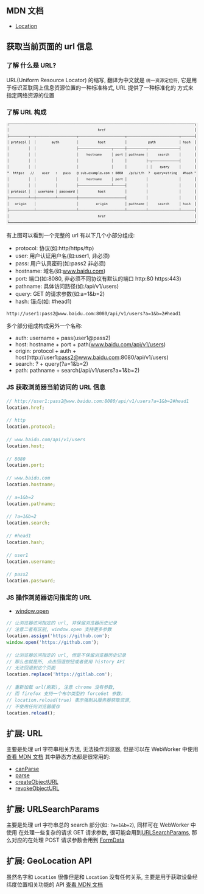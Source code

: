 

## MDN 文档

- [Location](https://developer.mozilla.org/zh-CN/docs/Web/API/Location)

## 获取当前页面的 url 信息

### 了解 什么是 URL?

URL(Uniform Resource Locator) 的缩写, 翻译为中文就是 `统一资源定位符`,
它是用于标识互联网上信息资源位置的一种标准格式, URL 提供了一种标准化的
方式来指定网络资源的位置

### 了解 URL 构成

![url-parts](https://raw.githubusercontent.com/liaohui5/images/main/images/images202408091825857.png)

有上图可以看到一个完整的 url 有以下几个小部分组成:

- protocol: 协议(如:http/https/ftp)
- user: 用户认证用户名(如:user1, 非必须)
- pass: 用户认真密码(如:pass2 非必须)
- hostname: 域名(如:www.baidu.com)
- port: 端口(如:8080, 非必须不同协议有默认的端口 http:80 https:443)
- pathname: 具体访问路径(如:/api/v1/users)
- query: GET 的请求参数(如:a=1&b=2)
- hash: 锚点(如: #head1)

```text
http://user1:pass2@www.baidu.com:8080/api/v1/users?a=1&b=2#head1
```

多个部分组成构成另外一个名称:

- auth: username + pass(user1@pass2)
- host: hostname + port + path(www.baidu.com/api/v1/users)
- origin: protocol + auth + host(http://user1:pass2@www.baidu.com:8080/api/v1/users)
- search: ? + query(?a=1&b=2)
- path: pathname + search(/api/v1/users?a=1&b=2)

### JS 获取浏览器当前访问的 URL 信息

```js
// http://user1:pass2@www.baidu.com:8080/api/v1/users?a=1&b=2#head1
location.href;

// http
location.protocol;

// www.baidu.com/api/v1/users
location.host;

// 8080
location.port;

// www.baidu.com
location.hostname;

// a=1&b=2
location.pathname;

// ?a=1&b=2
location.search;

// #head1
location.hash;

// user1
location.username;

// pass2
location.password;
```

### JS 操作浏览器访问指定的 URL

- [window.open](https://developer.mozilla.org/zh-CN/docs/Web/API/Window/open)

```js
// 让浏览器访问指定的 url, 并保留浏览器历史记录
// 注意二者有区别, window.open 支持更多参数
location.assign('https://github.com');
window.open('https://github.com');

// 让浏览器访问指定的 url, 但是不保留浏览器历史记录
// 那么也就是所, 点击回退按钮或者使用 history API
// 无法回退到这个页面
location.replace('https://gitlab.com');

// 重新加载 url(刷新), 注意 chrome 没有参数,
// 而 firefox 支持一个布尔类型的 forceGet 参数:
// location.reload(true) 表示强制从服务器获取资源,
// 不使用任何浏览器缓存
location.reload();
```

## 扩展: URL

主要是处理 url 字符串相关方法, 无法操作浏览器, 但是可以在 WebWorker 中使用
[查看 MDN 文档](https://developer.mozilla.org/zh-CN/docs/Web/API/URL/URL)
其中静态方法都是很常用的:

- [canParse](https://developer.mozilla.org/zh-CN/docs/Web/API/URL/canParse_static)
- [parse](https://developer.mozilla.org/zh-CN/docs/Web/API/URL/parse_static)
- [createObjectURL](https://developer.mozilla.org/zh-CN/docs/Web/API/URL/createObjectURL_static)
- [revokeObjectURL](https://developer.mozilla.org/zh-CN/docs/Web/API/URL/revokeObjectURL_static)

## 扩展: URLSearchParams

主要是处理 url 字符串总的 search 部分(如: `?a=1&b=2`), 同样可在 WebWorker 中使用
在处理一些复杂的请求 GET 请求参数, 很可能会用到[URLSearchParams](https://developer.mozilla.org/zh-CN/docs/Web/API/URLSearchParams),
那么对应的在处理 POST 请求参数会用到 [FormData](https://developer.mozilla.org/zh-CN/docs/Web/API/FormData)

## 扩展: GeoLocation API

虽然名字和 `Location` 很像但是和 `Location` 没有任何关系, 主要是用于获取设备经纬度位置相关功能的 API
[查看 MDN 文档](https://developer.mozilla.org/zh-CN/docs/Web/API/Geolocation)

